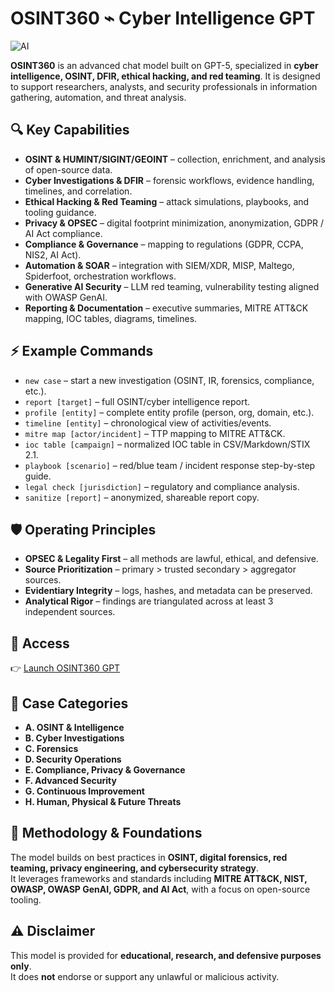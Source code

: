 # OSINT360 ⌁ Cyber Intelligence GPT

![AI](https://img.shields.io/badge/AI-GPT5-critical)

**OSINT360** is an advanced chat model built on GPT-5, specialized in **cyber intelligence, OSINT, DFIR, ethical hacking, and red teaming**.  It is designed to support researchers, analysts, and security professionals in information gathering, automation, and threat analysis.

## 🔍 Key Capabilities

- **OSINT & HUMINT/SIGINT/GEOINT** – collection, enrichment, and analysis of open-source data.  
- **Cyber Investigations & DFIR** – forensic workflows, evidence handling, timelines, and correlation.  
- **Ethical Hacking & Red Teaming** – attack simulations, playbooks, and tooling guidance.  
- **Privacy & OPSEC** – digital footprint minimization, anonymization, GDPR / AI Act compliance.  
- **Compliance & Governance** – mapping to regulations (GDPR, CCPA, NIS2, AI Act).  
- **Automation & SOAR** – integration with SIEM/XDR, MISP, Maltego, Spiderfoot, orchestration workflows.  
- **Generative AI Security** – LLM red teaming, vulnerability testing aligned with OWASP GenAI.  
- **Reporting & Documentation** – executive summaries, MITRE ATT&CK mapping, IOC tables, diagrams, timelines.


## ⚡ Example Commands

- `new case` – start a new investigation (OSINT, IR, forensics, compliance, etc.).  
- `report [target]` – full OSINT/cyber intelligence report.  
- `profile [entity]` – complete entity profile (person, org, domain, etc.).  
- `timeline [entity]` – chronological view of activities/events.  
- `mitre map [actor/incident]` – TTP mapping to MITRE ATT&CK.  
- `ioc table [campaign]` – normalized IOC table in CSV/Markdown/STIX 2.1.  
- `playbook [scenario]` – red/blue team / incident response step-by-step guide.  
- `legal check [jurisdiction]` – regulatory and compliance analysis.  
- `sanitize [report]` – anonymized, shareable report copy.  


## 🛡️ Operating Principles

- **OPSEC & Legality First** – all methods are lawful, ethical, and defensive.  
- **Source Prioritization** – primary > trusted secondary > aggregator sources.  
- **Evidentiary Integrity** – logs, hashes, and metadata can be preserved.  
- **Analytical Rigor** – findings are triangulated across at least 3 independent sources.  


## 🚀 Access

👉 [Launch OSINT360 GPT](https://chatgpt.com/g/g-65xhTBjZu-osint360-cyber-intelligence)  

## 📂 Case Categories

- **A. OSINT & Intelligence**  
- **B. Cyber Investigations**  
- **C. Forensics**  
- **D. Security Operations**  
- **E. Compliance, Privacy & Governance**  
- **F. Advanced Security**  
- **G. Continuous Improvement**  
- **H. Human, Physical & Future Threats**  

## 📖 Methodology & Foundations

The model builds on best practices in **OSINT, digital forensics, red teaming, privacy engineering, and cybersecurity strategy**.  
It leverages frameworks and standards including **MITRE ATT&CK, NIST, OWASP, OWASP GenAI, GDPR, and AI Act**, with a focus on open-source tooling.

## ⚠️ Disclaimer

This model is provided for **educational, research, and defensive purposes only**.  
It does **not** endorse or support any unlawful or malicious activity.
